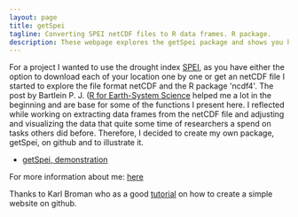 ```yaml
---
layout: page
title: getSpei
tagline: Converting SPEI netCDF files to R data frames. R package.
description: These webpage explores the getSpei package and shows you how to visualize objects generated by the package
---
```


For a project I wanted to use the drought index [SPEI](https://spei.csic.es/), as you have either the option to download each of your location one by one or get an netCDF file I started to explore the file format netCDF and the R package 'ncdf4'. The post by Bartlein P. J. ([R for Earth-System Science](http://geog.uoregon.edu/bartlein/courses/geog490/week04-netCDF.html) helped me a lot in the beginning and are base for some of the functions I present here. I reflected while working on extracting data frames from the netCDF file and adjusting and visualizing the data that quite some time of researchers a spend on tasks others did before. Therefore, I decided to create my own package, getSpei, on github and to illustrate it. 

- [getSpei, demonstration](pages/getSpei_main.html)

For more information about me: [here](http://www.aecp.ethz.ch/people/person.Sergei-Schaub.html) 

Thanks to Karl Broman who as a good [tutorial](https://kbroman.org/simple_site/) on how to create a simple website on github. 
